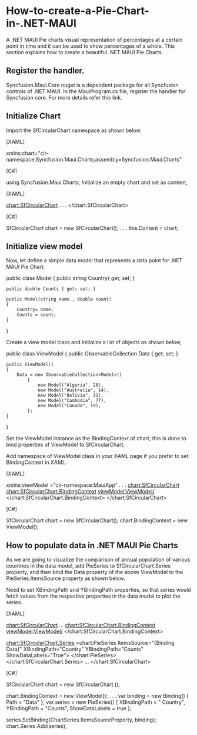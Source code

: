 # How-to-create-a-Pie-Chart-in-.NET-MAUI

A .NET MAUI Pie charts visual representation of percentages at a certain point in time and it can be used to show percentages of a whole. This section explains how to create a beautiful .NET MAUI Pie Charts.

## Register the handler.
Syncfusion.Maui.Core nuget is a dependent package for all Syncfusion controls of .NET MAUI. In the MauiProgram.cs file, register the handler for Syncfusion core. For more details refer this link.

## Initialize Chart
Import the SfCircularChart namespace as shown below.

[XAML]

xmlns:chart="clr-namespace:Syncfusion.Maui.Charts;assembly=Syncfusion.Maui.Charts"

[C#]

using Syncfusion.Maui.Charts;
Initialize an empty chart and set as content,

[XAML]

<chart:SfCircularChart>
. . . 
</chart:SfCircularChart>

[C#]

SfCircularChart chart = new SfCircularChart();
. . .
this.Content = chart;

## Initialize view model

Now, let define a simple data model that represents a data point for .NET MAUI Pie Chart.

public class Model
{
    public string Country{ get; set; }

    public double Counts { get; set; }

    public Model(string name , double count)
    {
        Country= name;
        Counts = count;
    }
}

Create a view model class and initialize a list of objects as shown below,

public class ViewModel
{
    public ObservableCollection<Model> Data { get; set; }

    public ViewModel()
    {
        Data = new ObservableCollection<Model>()
            {
                new Model("Algeria", 28),
                new Model("Australia", 14),
                new Model("Bolivia", 31),
                new Model("Cambodia", 77),
                new Model("Canada", 19),
            };
    }
}

  Set the ViewModel instance as the BindingContext of chart; this is done to bind properties of ViewModel to SfCircularChart.

  Add namespace of ViewModel class in your XAML page if you prefer to set BindingContext in XAML.

  [XAML]

  xmlns:viewModel ="clr-namespace:MauiApp"
. . .
<chart:SfCircularChart>
    <chart:SfCircularChart.BindingContext>
        <viewModel:ViewModel/>
    </chart:SfCircularChart.BindingContext>
</chart:SfCircularChart>

  [C#]

  SfCircularChart chart = new SfCircularChart();
chart.BindingContext = new ViewModel();
  
## How to populate data in .NET MAUI Pie Charts

  As we are going to visualize the comparison of annual population of various countries in the data model, add PieSeries to SfCircularChart.Series property, and then bind the Data property of the above ViewModel to the PieSeries.ItemsSource property as shown below.

  Need to set XBindingPath and YBindingPath properties, so that series would fetch values from the respective properties in the data model to plot the series.

[XAML]

  <chart:SfCircularChart>
…
    <chart:SfCircularChart.BindingContext>
        <viewModel:ViewModel/>
    </chart:SfCircularChart.BindingContext>

<chart:SfCircularChart.Series>
    <chart:PieSeries ItemsSource="{Binding Data}"
                        XBindingPath="Country" 
                        YBindingPath="Counts"
                       ShowDataLabels="True">
    </chart:PieSeries>
</chart:SfCircularChart.Series>
…
</chart:SfCircularChart>

  [C#]

  SfCircularChart chart = new SfCircularChart ();

  chart.BindingContext = new ViewModel();
. . .
var binding = new Binding() { Path = "Data" };
var series = new PieSeries()
{
	XBindingPath = " Country",
	YBindingPath = "Counts",
ShowDataLabels = true
};

series.SetBinding(ChartSeries.ItemsSourceProperty, binding);
chart.Series.Add(series);
